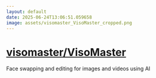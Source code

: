 ```yaml
---
layout: default
date: 2025-06-24T13:06:51.059658
image: assets/visomaster_VisoMaster_cropped.png
---
```


# [visomaster/VisoMaster](https://github.com/visomaster/VisoMaster)

Face swapping and editing for images and videos using AI
